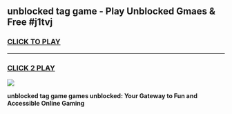 
## unblocked tag game - Play Unblocked Gmaes & Free #j1tvj
<h3>
<a href="https://premium.freeplayer.one?title=unblocked_tag_game&ref=03M">CLICK TO PLAY</a></h3>
<hr>

<h3>
<a href="https://premium.freeplayer.one?title=unblocked_tag_game&ref=03M">CLICK 2 PLAY</a>
  
</h3>

<a href="https://premium.freeplayer.one?title=unblocked_tag_game&ref=03M"><img src="https://clearcache.store/games.png"></a>


**unblocked tag game games unblocked: Your Gateway to Fun and Accessible Online Gaming**
